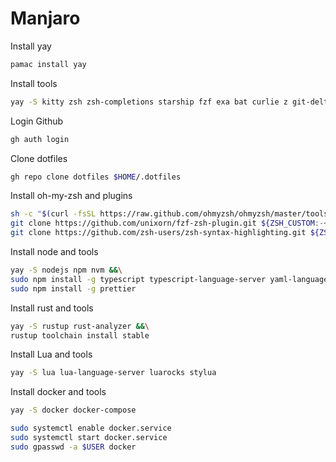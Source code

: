 # Manjaro

Install yay

```bash
pamac install yay
```

Install tools

```bash
yay -S kitty zsh zsh-completions starship fzf exa bat curlie z git-delta github-cli 1password chrome-gnome-shell 
```

Login Github

```bash
gh auth login
```

Clone dotfiles

```bash
gh repo clone dotfiles $HOME/.dotfiles
```

Install oh-my-zsh and plugins

```bash
sh -c "$(curl -fsSL https://raw.github.com/ohmyzsh/ohmyzsh/master/tools/install.sh)" &&\
git clone https://github.com/unixorn/fzf-zsh-plugin.git ${ZSH_CUSTOM:-~/.oh-my-zsh/custom}/plugins/fzf-zsh-plugin &&\
git clone https://github.com/zsh-users/zsh-syntax-highlighting.git ${ZSH_CUSTOM:-~/.oh-my-zsh/custom}/plugins/zsh-syntax-highlighting
```

Install node and tools

```bash
yay -S nodejs npm nvm &&\
sudo npm install -g typescript typescript-language-server yaml-language-server bash-language-server vscode-langservers-extracted &&\
sudo npm install -g prettier
```

Install rust and tools

```bash
yay -S rustup rust-analyzer &&\
rustup toolchain install stable
```

Install Lua and tools

```bash
yay -S lua lua-language-server luarocks stylua
```

Install docker and tools

```bash
yay -S docker docker-compose
```

```bash
sudo systemctl enable docker.service
sudo systemctl start docker.service
sudo gpasswd -a $USER docker
```

